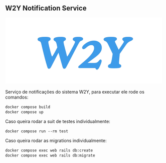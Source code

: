 ## **W2Y Notification Service**

![W2Y logo](https://github.com/daniloalvescosta/w2y_webscraping_service/blob/main/app/w2y.png)

Serviço de notificações do sistema W2Y, para executar ele rode os comandos:

    docker compose build
    docker compose up


Caso queira rodar a suit de testes individualmente:

    docker compose run --rm test

Caso queira rodar as migrations individualmente:

    docker compose exec web rails db:create
    docker compose exec web rails db:migrate


